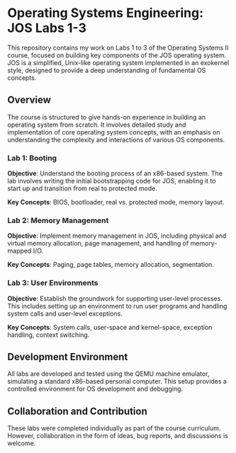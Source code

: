 # Operating Systems Engineering: JOS Labs 1-3

This repository contains my work on Labs 1 to 3 of the Operating Systems II course, focused on building key components of the JOS operating system. JOS is a simplified, Unix-like operating system implemented in an exokernel style, designed to provide a deep understanding of fundamental OS concepts.

## Overview

The course is structured to give hands-on experience in building an operating system from scratch. It involves detailed study and implementation of core operating system concepts, with an emphasis on understanding the complexity and interactions of various OS components.

### Lab 1: Booting

**Objective**: Understand the booting process of an x86-based system. The lab involves writing the initial bootstrapping code for JOS, enabling it to start up and transition from real to protected mode.

**Key Concepts**: BIOS, bootloader, real vs. protected mode, memory layout.

### Lab 2: Memory Management

**Objective**: Implement memory management in JOS, including physical and virtual memory allocation, page management, and handling of memory-mapped I/O.

**Key Concepts**: Paging, page tables, memory allocation, segmentation.

### Lab 3: User Environments

**Objective**: Establish the groundwork for supporting user-level processes. This includes setting up an environment to run user programs and handling system calls and user-level exceptions.

**Key Concepts**: System calls, user-space and kernel-space, exception handling, context switching.

## Development Environment

All labs are developed and tested using the QEMU machine emulator, simulating a standard x86-based personal computer. This setup provides a controlled environment for OS development and debugging.

## Collaboration and Contribution

These labs were completed individually as part of the course curriculum. However, collaboration in the form of ideas, bug reports, and discussions is welcome.

